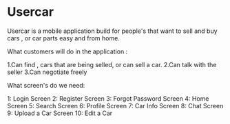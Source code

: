 # Usercar

Usercar is a mobile application build for people's that want to sell and buy cars , or car parts easy and from home.

What customers will do in the application :

  1.Can find , cars that are being selled, or can sell a car.
  2.Can talk with the seller
  3.Can negotiate freely

What screen's do we need:

  1: Login Screen
  2: Register Screen
  3: Forgot Password Screen
  4: Home Screen
  5: Search Screen
  6: Profile Screen
  7: Car Info Screen
  8: Chat Screen
  9: Upload a Car Screen
  10: Edit a Car


  





